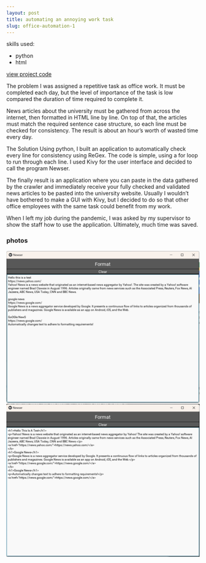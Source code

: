 ```yaml
---
layout: post
title: automating an annoying work task
slug: office-automation-1
---
```


skills used:
- python
- html

[view project code](https://github.com/cforcomputer/work-auto-script-inthenews)

The problem
I was assigned a repetitive task as office work. It must be completed each day, but the level of importance of the task is low compared the duration of time required to complete it.

News articles about the university must be gathered from across the internet, then formatted in HTML line by line. On top of that, the articles must match the required sentence case structure, so each line must be checked for consistency. The result is about an hour’s worth of wasted time every day.

The Solution
Using python, I built an application to automatically check every line for consistency using ReGex. The code is simple, using a for loop to run through each line. I used Kivy for the user interface and decided to call the program Newser.

The finally result is an application where you can paste in the data gathered by the crawler and immediately receive your fully checked and validated news articles to be pasted into the university website. Usually I wouldn’t have bothered to make a GUI with Kivy, but I decided to do so that other office employees with the same task could benefit from my work.

When I left my job during the pandemic, I was asked by my supervisor to show the staff how to use the application. Ultimately, much time was saved.


### photos
![newser-before](assets/images/projects/newser1.jpg)
![newser-after](assets/images/projects/newser2.jpg)